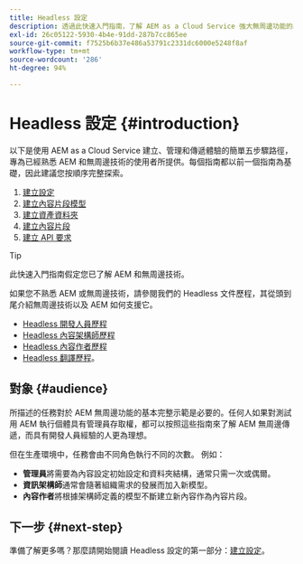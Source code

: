 ```yaml
---
title: Headless 設定
description: 透過此快速入門指南，了解 AEM as a Cloud Service 強大無周邊功能的基本知識，例如內容模型、內容片段和 GraphQL API。
exl-id: 26c05122-5930-4b4e-91dd-287b7cc865ee
source-git-commit: f7525b6b37e486a53791c2331dc6000e5248f8af
workflow-type: tm+mt
source-wordcount: '286'
ht-degree: 94%

---
```


# Headless 設定 {#introduction}

以下是使用 AEM as a Cloud Service 建立、管理和傳遞體驗的簡單五步驟路徑，專為已經熟悉 AEM 和無周邊技術的使用者所提供。每個指南都以前一個指南為基礎，因此建議您按順序完整探索。

1. [建立設定](create-configuration.md)
1. [建立內容片段模型](create-content-model.md)
1. [建立資產資料夾](create-assets-folder.md)
1. [建立內容片段](create-content-fragment.md)
1. [建立 API 要求](create-api-request.md)

>[!TIP]
>
>此快速入門指南假定您已了解 AEM 和無周邊技術。
>
>如果您不熟悉 AEM 或無周邊技術，請參閱我們的 Headless 文件歷程，其從頭到尾介紹無周邊技術以及 AEM 如何支援它。
>
>* [Headless 開發人員歷程](/help/journey-headless/developer/overview.md)
>* [Headless 內容架構師歷程](/help/journey-headless/architect/overview.md)
>* [Headless 內容作者歷程](/help/journey-headless/author/overview.md)
>* [Headless 翻譯歷程](/help/journey-headless/translation/overview.md)。

## 對象 {#audience}

所描述的任務對於 AEM 無周邊功能的基本完整示範是必要的。任何人如果對測試用 AEM 執行個體具有管理員存取權，都可以按照這些指南來了解 AEM 無周邊傳遞，而具有開發人員經驗的人更為理想。

但在生產環境中，任務會由不同角色執行不同的次數。 例如：

* **管理員**&#x200B;將需要為內容設定初始設定和資料夾結構，通常只需一次或偶爾。
* **資訊架構師**&#x200B;通常會隨著組織需求的發展而加入新模型。
* **內容作者**&#x200B;將根據架構師定義的模型不斷建立新內容作為內容片段。

## 下一步 {#next-step}

準備了解更多嗎？那麼請開始閱讀 Headless 設定的第一部分：[建立設定](create-configuration.md)。
